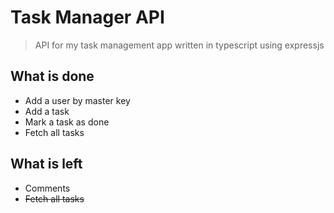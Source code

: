 # Task Manager API

> API for my task management app written in typescript using expressjs

## What is done

- Add a user by master key
- Add a task
- Mark a task as done
- Fetch all tasks

## What is left

- Comments
- ~~Fetch all tasks~~
